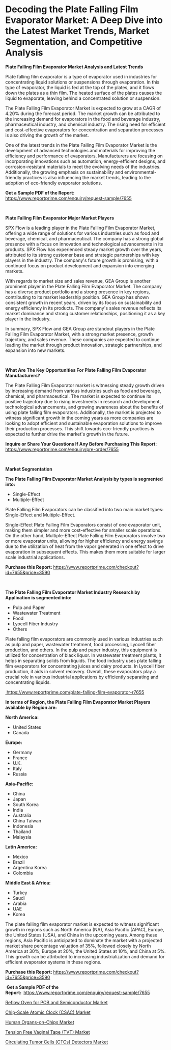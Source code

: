 <p><h1>Decoding the Plate Falling Film Evaporator Market: A Deep Dive into the Latest Market Trends, Market Segmentation, and Competitive Analysis</h1></p><p><strong>Plate Falling Film Evaporator Market Analysis and Latest Trends</strong></p>
<p><p>Plate falling film evaporator is a type of evaporator used in industries for concentrating liquid solutions or suspensions through evaporation. In this type of evaporator, the liquid is fed at the top of the plates, and it flows down the plates as a thin film. The heated surface of the plates causes the liquid to evaporate, leaving behind a concentrated solution or suspension.</p><p>The Plate Falling Film Evaporator Market is expected to grow at a CAGR of 4.20% during the forecast period. The market growth can be attributed to the increasing demand for evaporators in the food and beverage industry, pharmaceutical industry, and chemical industry. The rising need for efficient and cost-effective evaporators for concentration and separation processes is also driving the growth of the market.</p><p>One of the latest trends in the Plate Falling Film Evaporator Market is the development of advanced technologies and materials for improving the efficiency and performance of evaporators. Manufacturers are focusing on incorporating innovations such as automation, energy-efficient designs, and corrosion-resistant materials to meet the evolving needs of the industries. Additionally, the growing emphasis on sustainability and environmental-friendly practices is also influencing the market trends, leading to the adoption of eco-friendly evaporator solutions.</p></p>
<p><strong>Get a Sample PDF of the Report:&nbsp;</strong> <a href="https://www.reportprime.com/enquiry/request-sample/7655">https://www.reportprime.com/enquiry/request-sample/7655</a></p>
<p>&nbsp;</p>
<p><strong>Plate Falling Film Evaporator Major Market Players</strong></p>
<p><p>SPX Flow is a leading player in the Plate Falling Film Evaporator Market, offering a wide range of solutions for various industries such as food and beverage, chemical, and pharmaceutical. The company has a strong global presence with a focus on innovation and technological advancements in its products. SPX Flow has experienced steady market growth over the years, attributed to its strong customer base and strategic partnerships with key players in the industry. The company's future growth is promising, with a continued focus on product development and expansion into emerging markets.</p><p>With regards to market size and sales revenue, GEA Group is another prominent player in the Plate Falling Film Evaporator Market. The company has a diverse product portfolio and a strong presence in key regions, contributing to its market leadership position. GEA Group has shown consistent growth in recent years, driven by its focus on sustainability and energy efficiency in its products. The company's sales revenue reflects its market dominance and strong customer relationships, positioning it as a key player in the industry.</p><p>In summary, SPX Flow and GEA Group are standout players in the Plate Falling Film Evaporator Market, with a strong market presence, growth trajectory, and sales revenue. These companies are expected to continue leading the market through product innovation, strategic partnerships, and expansion into new markets.</p></p>
<p>&nbsp;</p>
<p><strong>What Are The Key Opportunities For Plate Falling Film Evaporator Manufacturers?</strong></p>
<p><p>The Plate Falling Film Evaporator market is witnessing steady growth driven by increasing demand from various industries such as food and beverage, chemical, and pharmaceutical. The market is expected to continue its positive trajectory due to rising investments in research and development, technological advancements, and growing awareness about the benefits of using plate falling film evaporators. Additionally, the market is projected to witness significant growth in the coming years as more companies are looking to adopt efficient and sustainable evaporation solutions to improve their production processes. This shift towards eco-friendly practices is expected to further drive the market's growth in the future.</p></p>
<p><strong>Inquire or Share Your Questions If Any Before Purchasing This Report:</strong> <a href="https://www.reportprime.com/enquiry/pre-order/7655">https://www.reportprime.com/enquiry/pre-order/7655</a></p>
<p>&nbsp;</p>
<p><strong>Market Segmentation</strong></p>
<p><strong>The Plate Falling Film Evaporator Market Analysis by types is segmented into:</strong></p>
<p><ul><li>Single-Effect</li><li>Multiple-Effect</li></ul></p>
<p><p>Plate Falling Film Evaporators can be classified into two main market types: Single-Effect and Multiple-Effect. </p><p>Single-Effect Plate Falling Film Evaporators consist of one evaporator unit, making them simpler and more cost-effective for smaller scale operations. On the other hand, Multiple-Effect Plate Falling Film Evaporators involve two or more evaporator units, allowing for higher efficiency and energy savings due to the utilization of heat from the vapor generated in one effect to drive evaporation in subsequent effects. This makes them more suitable for larger scale industrial applications.</p></p>
<p><strong>Purchase this Report:&nbsp;</strong><a href="https://www.reportprime.com/checkout?id=7655&price=3590">https://www.reportprime.com/checkout?id=7655&price=3590</a></p>
<p>&nbsp;</p>
<p><strong>The Plate Falling Film Evaporator Market Industry Research by Application is segmented into:</strong></p>
<p><ul><li>Pulp and Paper</li><li>Wastewater Treatment</li><li>Food</li><li>Lyocell Fiber Industry</li><li>Others</li></ul></p>
<p><p>Plate falling film evaporators are commonly used in various industries such as pulp and paper, wastewater treatment, food processing, Lyocell fiber production, and others. In the pulp and paper industry, this equipment is utilized for concentration of black liquor. In wastewater treatment plants, it helps in separating solids from liquids. The food industry uses plate falling film evaporators for concentrating juices and dairy products. In Lyocell fiber production, it aids in solvent recovery. Overall, these evaporators play a crucial role in various industrial applications by efficiently separating and concentrating liquids.</p></p>
<p><a href="https://www.reportprime.com/plate-falling-film-evaporator-r7655">&nbsp;https://www.reportprime.com/plate-falling-film-evaporator-r7655</a></p>
<p><strong>In terms of Region, the Plate Falling Film Evaporator Market Players available by Region are:</strong></p>
<p>
    <p> <strong> North America: </strong>
        <ul>
            <li>United States</li>
            <li>Canada</li>
        </ul>
        </p> 
    <p> <strong> Europe: </strong>
        <ul>
            <li>Germany</li>
            <li>France</li>
            <li>U.K.</li>
            <li>Italy</li>
            <li>Russia</li>
        </ul>
        </p> 
    <p> <strong> Asia-Pacific: </strong>
        <ul>
            <li>China</li>
            <li>Japan</li>
            <li>South Korea</li>
            <li>India</li>
            <li>Australia</li>
            <li>China Taiwan</li>
            <li>Indonesia</li>
            <li>Thailand</li>
            <li>Malaysia</li>
        </ul>
        </p> 
    <p> <strong> Latin America: </strong>
        <ul>
            <li>Mexico</li>
            <li>Brazil</li>
            <li>Argentina Korea</li>
            <li>Colombia</li>
        </ul>
        </p> 
    <p> <strong> Middle East & Africa: </strong>
        <ul>
            <li>Turkey</li>
            <li>Saudi</li>
            <li>Arabia</li>
            <li>UAE</li>
            <li>Korea</li>
        </ul>
    </p>
    </p>
<p><p>The plate falling film evaporator market is expected to witness significant growth in regions such as North America (NA), Asia Pacific (APAC), Europe, the United States (USA), and China in the upcoming years. Among these regions, Asia Pacific is anticipated to dominate the market with a projected market share percentage valuation of 35%, followed closely by North America at 30%, Europe at 20%, the United States at 10%, and China at 5%. This growth can be attributed to increasing industrialization and demand for efficient evaporator systems in these regions.</p></p>
<p><strong>Purchase this Report: </strong><a href="https://www.reportprime.com/checkout?id=7655&price=3590">https://www.reportprime.com/checkout?id=7655&price=3590</a></p>
<p>&nbsp;<strong>Get a Sample PDF of the Report:&nbsp;&nbsp;</strong><a href="https://www.reportprime.com/enquiry/request-sample/7655">https://www.reportprime.com/enquiry/request-sample/7655</a></p>
<p><strong></strong></p>
<p><p><a href="https://github.com/WillieWoodard/Market-Research-Report-List-6/blob/main/reflow-oven-for-pcb-and-semiconductor-market.md">Reflow Oven for PCB and Semiconductor Market</a></p><p><a href="https://github.com/topanyudistiraadinugraha/Market-Research-Report-List-1/blob/main/chip-scale-atomic-clock-csac-market.md">Chip-Scale Atomic Clock (CSAC) Market</a></p><p><a href="https://medium.com/@shjsi3663/human-organs-on-chips-market-essentials-key-market-players-demand-drivers-and-roi-potential-a1ac7592c48c">Human Organs-on-Chips Market</a></p><p><a href="https://medium.com/@abdulkoss1996/global-tension-free-vaginal-tape-tvt-industry-types-applications-market-players-regional-1489c43cd60f">Tension Free Vaginal Tape (TVT) Market</a></p><p><a href="https://medium.com/@theomorar08/circulating-tumor-cells-ctcs-detectors-market-overview-regional-outlook-and-competitive-9ab7698162f8">Circulating Tumor Cells (CTCs) Detectors Market</a></p></p>